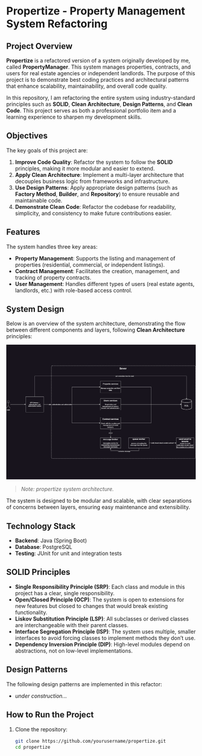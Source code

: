 ﻿# Propertize - Property Management System Refactoring

## Project Overview

**Propertize** is a refactored version of a system originally developed by me, called **PropertyManager**. This system manages properties, contracts, and users for real estate agencies or independent landlords. The purpose of this project is to demonstrate best coding practices and architectural patterns that enhance scalability, maintainability, and overall code quality.

In this repository, I am refactoring the entire system using industry-standard principles such as **SOLID**, **Clean Architecture**, **Design Patterns**, and **Clean Code**. This project serves as both a professional portfolio item and a learning experience to sharpen my development skills.

## Objectives

The key goals of this project are:

1. **Improve Code Quality**: Refactor the system to follow the **SOLID** principles, making it more modular and easier to extend.
2. **Apply Clean Architecture**: Implement a multi-layer architecture that decouples business logic from frameworks and infrastructure.
3. **Use Design Patterns**: Apply appropriate design patterns (such as **Factory Method**, **Builder**, and **Repository**) to ensure reusable and maintainable code.
4. **Demonstrate Clean Code**: Refactor the codebase for readability, simplicity, and consistency to make future contributions easier.

## Features

The system handles three key areas:

- **Property Management**: Supports the listing and management of properties (residential, commercial, or independent listings).
- **Contract Management**: Facilitates the creation, management, and tracking of property contracts.
- **User Management**: Handles different types of users (real estate agents, landlords, etc.) with role-based access control.

## System Design

Below is an overview of the system architecture, demonstrating the flow between different components and layers, following **Clean Architecture** principles:

![System Design](src\main\resources\templates\System_Design.png)

> *Note: propertize system architecture.*

The system is designed to be modular and scalable, with clear separations of concerns between layers, ensuring easy maintenance and extensibility.

## Technology Stack

- **Backend**: Java (Spring Boot)
- **Database**: PostgreSQL
- **Testing**: JUnit for unit and integration tests

## SOLID Principles

- **Single Responsibility Principle (SRP)**: Each class and module in this project has a clear, single responsibility.
- **Open/Closed Principle (OCP)**: The system is open to extensions for new features but closed to changes that would break existing functionality.
- **Liskov Substitution Principle (LSP)**: All subclasses or derived classes are interchangeable with their parent classes.
- **Interface Segregation Principle (ISP)**: The system uses multiple, smaller interfaces to avoid forcing classes to implement methods they don’t use.
- **Dependency Inversion Principle (DIP)**: High-level modules depend on abstractions, not on low-level implementations.

## Design Patterns

The following design patterns are implemented in this refactor:

- *under construction...*

## How to Run the Project

1. Clone the repository:
   ```bash
   git clone https://github.com/yourusername/propertize.git
   cd propertize



